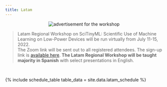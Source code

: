 ```yaml
---
title: Latam
---
```


<figure class="figure">
  <center>
  <img src="{{ site.baseurl }}/assets/coverLatam.png" alt="advertisement for the workshop" class="vid-fluid rounded center">
  </center>
</figure>

>Latam Regional Workshop on SciTinyML: Scientific Use of Machine Learning on Low-Power Devices will be run virtually from July 11-15, 2022. <br> The Zoom link will be sent out to all registered attendees. The sign-up link is [available here](https://indico.ictp.it/event/9811/). <b>The Latam Regional Workshop will be taught majority in Spanish</b> with select presentations in English.


<div id = "LOCAL_TIME"></div><br/>

{% include schedule_table table_data = site.data.latam_schedule %}

<script>
  // top time
  var start = new Date('10/18/2021 1:00:00 PM GMT');
  var end = new Date('10/18/2021 4:00:00 PM GMT');
  var localTime = start.toLocaleTimeString([], {timeStyle: 'short'}) + " to " + end.toLocaleTimeString([], {timeStyle: 'short'});
  var startString = "The workshop will run each day from <b>1:00 PM to 4:00 PM GMT (and until 4:00 PM GMT on Friday) which is "
  var endString = " in your local timezone</b> (according to your computer system time). As a reference, the Workshop will start at 9:00 AM (Boston/Santiago); 10:00 AM (Buenos Aires/Brasilia). Times below adjusted to that time zone. Exact timing and topics subject to change."
  document.getElementById('LOCAL_TIME').innerHTML = startString + localTime + endString;
  
  // all times
  var timeElements = document.getElementsByClassName("GMT_TIME");
  for (var i = 0; i < timeElements.length; i++) {
    dateStr = '10/18/2021 ' + timeElements[i].innerHTML + ' UTC'
    var gmt_time = new Date(dateStr);
    timeElements[i].innerHTML = gmt_time.toLocaleTimeString([], {timeStyle: 'short'})
  }
</script>

